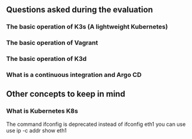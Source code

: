 ## Questions asked during the evaluation

### The basic operation of K3s (A lightweight Kubernetes)

### The basic operation of Vagrant

### The basic operation of K3d

### What is a continuous integration and Argo CD

## Other concepts to keep in mind

### What is Kubernetes K8s

The command ifconfig is deprecated
instead of ifconfig eth1 you can use use ip -c addr show eth1
